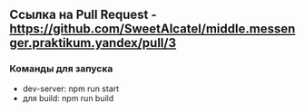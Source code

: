 ## Ссылка на Pull Request - https://github.com/SweetAlcatel/middle.messenger.praktikum.yandex/pull/3

### Команды для запуска

- dev-server: npm run start
- для build: npm run build
